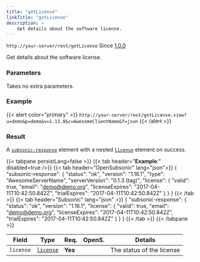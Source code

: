 ```yaml
---
title: "getLicense"
linkTitle: "getLicense"
description: >
    Get details about the software license. 
---
```


`http://your-server/rest/getLicense` Since [1.0.0](../../subsonic-versions)

Get details about the software license.

### Parameters

Takes no extra parameters.

### Example

{{< alert color="primary" >}} `http://your-server/rest/getLicense.view?u=demo&p=demo&v=1.13.0&c=AwesomeClientName&f=json` {{< /alert >}}

### Result

A [`subsonic-response`](../../responses/subsonic-response) element with a nested [`license`](../../responses/license) element on success.

{{< tabpane persistLang=false >}}
{{< tab header="**Example**:" disabled=true />}}
{{< tab header="OpenSubsonic" lang="json">}}
{
  "subsonic-response": {
    "status": "ok",
    "version": "1.16.1",
    "type": "AwesomeServerName",
    "serverVersion": "0.1.3 (tag)",
    "license": {
      "valid": true,
      "email": "demo@demo.org",
      "licenseExpires": "2017-04-11T10:42:50.842Z",
      "trialExpires": "2017-04-11T10:42:50.842Z"
    }
  }
}
{{< /tab >}}
{{< tab header="Subsonic" lang="json" >}}
{
  "subsonic-response": {
    "status": "ok",
    "version": "1.16.1",
    "license": {
      "valid": true,
      "email": "demo@demo.org",
      "licenseExpires": "2017-04-11T10:42:50.842Z",
      "trialExpires": "2017-04-11T10:42:50.842Z"
    }
  }
}
{{< /tab >}}
{{< /tabpane >}}

| Field |  Type | Req. | OpenS. | Details |
| --- | --- | --- | --- | --- |
| `license` | [`license`](../../responses/license) | **Yes** |     | The status of the license |
